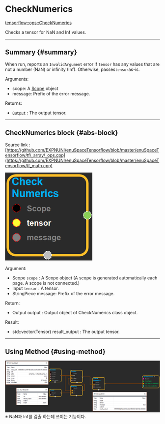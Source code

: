 # CheckNumerics

[tensorflow::ops::CheckNumerics](https://www.tensorflow.org/api_docs/cc/class/tensorflow/ops/check-numerics.html)

Checks a tensor for NaN and Inf values.

---

## Summary {#summary}

When run, reports an `InvalidArgument` error if `tensor` has any values that are not a number \(NaN\) or infinity \(Inf\). Otherwise, passes`tensor`as-is.

Arguments:

* scope: A [Scope](https://www.tensorflow.org/api_docs/cc/class/tensorflow/scope.html#classtensorflow_1_1_scope) object 
* message: Prefix of the error message.

Returns:

* [`Output`](https://www.tensorflow.org/api_docs/cc/class/tensorflow/output.html#classtensorflow_1_1_output) : The output tensor.

---

## CheckNumerics block {#abs-block}

Source link :[https://github.com/EXPNUNI/enuSpaceTensorflow/blob/master/enuSpaceTensorflow/tf\_array\_ops.cpp](https://github.com/EXPNUNI/enuSpaceTensorflow/blob/master/enuSpaceTensorflow/tf_math.cpp)

![](/assets/array_ops/checknumerics1.png)

Argument:

* Scope `scope` : A Scope object \(A scope is generated automatically each page. A scope is not connected.\)
* Input `tensor` : A tensor.
* StringPiece message: Prefix of the error message.

Return:

* Output output : Output object of CheckNumerics class object. 

Result:

* std::vector\(Tensor\) result\_output : The output tensor.

---

## Using Method {#using-method}

![](/assets/array_ops/checknumerics2.png)※ NaN과 Inf를 검출 하는데 쓰이는 기능이다.

